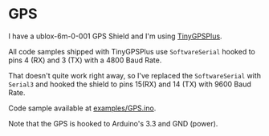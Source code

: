 # GPS

I have a ublox-6m-0-001 GPS Shield and I'm using [TinyGPSPlus](https://github.com/mikalhart/TinyGPSPlus).

All code samples shipped with TinyGPSPlus use `SoftwareSerial` hooked to pins 4 (RX) and 3 (TX) with a 4800 Baud Rate.

That doesn't quite work right away, so I've replaced the `SoftwareSerial` with `Serial3` and hooked the shield to pins 15(RX) and 14 (TX) with 9600 Baud Rate.

Code sample available at [examples/GPS.ino](examples/GPS.ino).

Note that the GPS is hooked to Arduino's 3.3 and GND (power).
